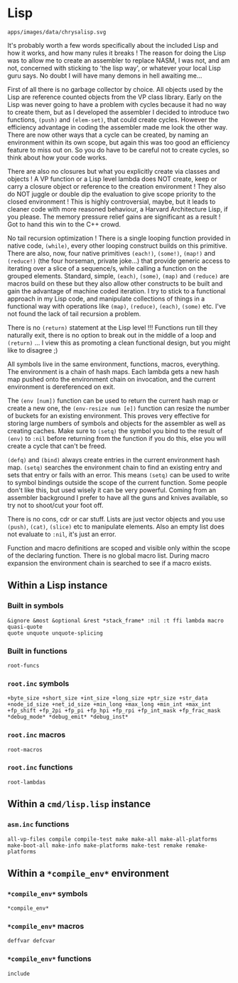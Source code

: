 # Lisp

```image
apps/images/data/chrysalisp.svg
```

It's probably worth a few words specifically about the included Lisp and how it
works, and how many rules it breaks ! The reason for doing the Lisp was to
allow me to create an assembler to replace NASM, I was not, and am not,
concerned with sticking to 'the lisp way', or whatever your local Lisp guru
says. No doubt I will have many demons in hell awaiting me...

First of all there is no garbage collector by choice. All objects used by the
Lisp are reference counted objects from the VP class library. Early on the Lisp
was never going to have a problem with cycles because it had no way to create
them, but as I developed the assembler I decided to introduce two functions,
`(push)` and `(elem-set)`, that could create cycles. However the efficiency
advantage in coding the assembler made me look the other way. There are now
other ways that a cycle can be created, by naming an environment within its own
scope, but again this was too good an efficiency feature to miss out on. So you
do have to be careful not to create cycles, so think about how your code works.

There are also no closures but what you explicitly create via classes and
objects ! A VP function or a Lisp level lambda does NOT create, keep or carry a
closure object or reference to the creation environment ! They also do NOT
juggle or double dip the evaluation to give scope priority to the closed
environment ! This is highly controversial, maybe, but it leads to cleaner code
with more reasoned behaviour, a Harvard Architecture Lisp, if you please. The
memory pressure relief gains are significant as a result ! Got to hand this win
to the C++ crowd.

No tail recursion optimization ! There is a single looping function provided in
native code, `(while)`, every other looping construct builds on this primitive.
There are also, now, four native primitives `(each!)`, `(some!)`, `(map!)` and
`(reduce!)` (the four horseman, private joke...) that provide generic access to
iterating over a slice of a sequence/s, while calling a function on the grouped
elements. Standard, simple, `(each)`, `(some)`, `(map)` and `(reduce)` are
macros build on these but they also allow other constructs to be built and gain
the advantage of machine coded iteration. I try to stick to a functional
approach in my Lisp code, and manipulate collections of things in a functional
way with operations like `(map)`, `(reduce)`, `(each)`, `(some)` etc. I've not
found the lack of tail recursion a problem.

There is no `(return)` statement at the Lisp level !!! Functions run till they
naturally exit, there is no option to break out in the middle of a loop and
`(return)` ... I view this as promoting a clean functional design, but you
might like to disagree ;)

All symbols live in the same environment, functions, macros, everything. The
environment is a chain of hash maps. Each lambda gets a new hash map pushed
onto the environment chain on invocation, and the current environment is
dereferenced on exit.

The `(env [num])` function can be used to return the current hash map or create
a new one, the `(env-resize num [e])` function can resize the number of buckets
for an existing environment. This proves very effective for storing large
numbers of symbols and objects for the assembler as well as creating caches.
Make sure to `(setq)` the symbol you bind to the result of `(env)` to `:nil`
before returning from the function if you do this, else you will create a cycle
that can't be freed.

`(defq)` and `(bind)` always create entries in the current environment hash
map. `(setq)` searches the environment chain to find an existing entry and sets
that entry or fails with an error. This means `(setq)` can be used to write to
symbol bindings outside the scope of the current function. Some people don't
like this, but used wisely it can be very powerful. Coming from an assembler
background I prefer to have all the guns and knives available, so try not to
shoot/cut your foot off.

There is no cons, cdr or car stuff. Lists are just vector objects and you use
`(push)`, `(cat)`, `(slice)` etc to manipulate elements. Also an empty list
does not evaluate to `:nil`, it's just an error.

Function and macro definitions are scoped and visible only within the scope of
the declaring function. There is no global macro list. During macro expansion
the environment chain is searched to see if a macro exists.

## Within a Lisp instance

### Built in symbols

```vdu
&ignore &most &optional &rest *stack_frame* :nil :t ffi lambda macro quasi-quote
quote unquote unquote-splicing
```

### Built in functions

```info
root-funcs
```

### `root.inc` symbols

```vdu
+byte_size +short_size +int_size +long_size +ptr_size +str_data
+node_id_size +net_id_size +min_long +max_long +min_int +max_int
+fp_shift +fp_2pi +fp_pi +fp_hpi +fp_rpi +fp_int_mask +fp_frac_mask
*debug_mode* *debug_emit* *debug_inst*
```

### `root.inc` macros

```info
root-macros
```

### `root.inc` functions

```info
root-lambdas
```

## Within a `cmd/lisp.lisp` instance

### `asm.inc` functions

```vdu
all-vp-files compile compile-test make make-all make-all-platforms
make-boot-all make-info make-platforms make-test remake remake-platforms
```

## Within a `*compile_env*` environment

### `*compile_env*` symbols

```vdu
*compile_env*
```

### `*compile_env*` macros

```vdu
deffvar defcvar
```

### `*compile_env*` functions

```vdu
include
```
